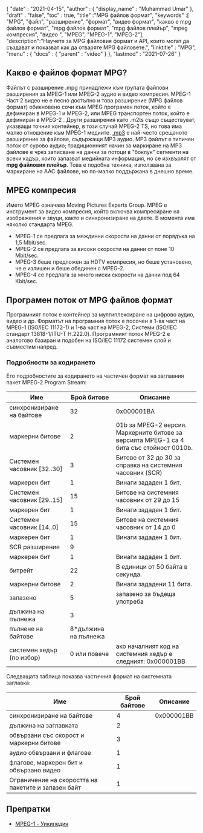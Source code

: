 {
  "date" : "2021-04-15",
  "author" : {
    "display_name" : "Muhammad Umar"
},
  "draft" : "false",
  "toc" : true,
  "title" :"MPG файлов формат",
  "keywords" :[ "MPG", "файл", "разширение", "формат", "видео формат", "какво е mpg файлов формат", "mpg файлов формат", "mpg файлов плейър", "mpeg компресия", "видео ", "MPEG", "MPEG-1", "MPEG-2"],
  "description":"Научете за MPG файловия формат и API, които могат да създават и показват как да отваряте MPG файловете.",
  "linktitle" : "MPG",
  "menu" : {
    "docs" : {
      "parent" : "video"
}
},
  "lastmod" : "2021-07-26"
}

## Какво е файлов формат MPG? ##

Файлът с разширение .mpg принадлежи към групата файлови разширения за MPEG-1 или MPEG-2 аудио и видео компресия. MPEG-1 Част 2 видео не е лесно достъпно и това разширение (MPG файлов формат) обикновено сочи към MPEG програмен поток, който е дефиниран в MPEG-1 и MPEG-2, или MPEG транспортен поток, който е дефиниран в MPEG-2 . Други разширения като .m2ts също съществуват, указващи точния контейнер, в този случай MPEG-2 TS, но това има малко отношение към MPEG-1 медиите. [.mp3](https://docs.fileformat.com/audio/mp3/) е най-често срещаното разширение за файлове, съдържащи MP3 аудио. MP3 файлът е типичен поток от сурово аудио; традиционният начин за маркиране на MP3 файлове е чрез записване на данни за потоци в "боклук" сегменти на всеки кадър, които запазват медийната информация, но се изхвърлят от **mpg файловия плейър**. Това е подобна техника, използвана за маркиране на AAC файлове, но по-малко поддържана в днешно време.

## MPEG компресия ##

Името MPEG означава Moving Pictures Experts Group. MPEG е инструмент за видео компресия, който включва компресиране на изображения и звуци, както и синхронизиране на двете.
В момента има няколко стандарта MPEG.

- MPEG-1 се предлага за междинни скорости на данни от порядъка на 1,5 Mbit/sec.
- MPEG-2 се предлага за високи скорости на данни от поне 10 Mbit/sec.
- MPEG-3 беше предложен за HDTV компресия, но беше установено, че е излишен и беше обединен с MPEG-2.
- MPEG-4 се предлага за много ниски скорости на данни под 64 Kbit/sec.


## Програмен поток от MPG файлов формат ##

Програмният поток е контейнер за мултиплексиране на цифрово аудио, видео и др. Форматът на програмния поток е посочен в 1-ва част на MPEG-1 (ISO/IEC 11172-1) и 1-ва част на MPEG-2, Системи (ISO/IEC стандарт 13818-1/ITU-T H.222.0). Програмният поток MPEG-2 е аналогово базиран и подобен на ISO/IEC 11172 системен слой и съвместим напред.

### Подробности за кодирането ###

Ето подробностите за кодирането на частичен формат на заглавния пакет MPEG-2 Program Stream:

| Име | Брой битове | Описание |
---|---|---|
| синхронизиране на байтове | 32 | 0x000001BA |
| маркерни битове | 2 | 01b за MPEG-2 версия. Маркерните битове за версията MPEG-1 са 4 бита със стойност 0010b. |
| Системен часовник [32..30] | 3 | Битове от 32 до 30 за справка на системния часовник (SCR) |
| маркерен бит | 1 | Винаги зададен 1 бит. |
| Системен часовник [29..15] | 15 | Битове на системния часовник от 29 до 15 |
| маркерен бит | 1 | Винаги зададен 1 бит. |
| Системен часовник [14..0] | 15 | Битове на системния часовник от 14 до 0 |
| маркерен бит | 1 | Винаги зададен 1 бит. |
| SCR разширение | 9 | |
| маркерен бит | 1 | Винаги зададен 1 бит. |
| битрейт | 22 | В единици от 50 байта в секунда. |
| маркерни битове | 2 | Винаги зададени 11 бита. |
| запазено | 5 | запазено за бъдеща употреба |
| дължина на пълнежа | 3 | |
| пълнене на байтове | 8*дължина на пълнежа | |
| системен хедър (по избор) | 0 или повече | ако началният код на системния хедър е следният: 0x000001BB |

Следващата таблица показва частичния формат на системната заглавка:

| Име | Брой байтове | Описание |
---|---|---|
| синхронизиране на байтове | 4 | 0x000001BB |
| дължина на заглавката | 2 | |
| обвързани със скорост и маркерни битове | 3 | |
| аудио обвързани и флагове | 1 | |
| флагове, маркерен бит и обвързано видео | 1 | |
| Ограничение на скоростта на пакетите и запазен байт | 1 | |


## Препратки ##

- [MPEG-1 - Уикипедия](https://en.wikipedia.org/wiki/MPEG-1)



